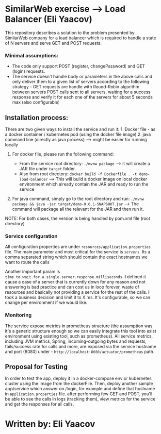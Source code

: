 # SimilarWeb exercise --> Load Balancer (Eli Yaacov)

This repository describes a solution to the problem presented by SimilarWeb company for 
a load balancer which is required to handle a state of N servers and serve GET and POST requests.

### Minimal assumptions:
 - The code only support POST (register, changePassword) and GET (login) requests.
 - The service doesn't handle body or parameters in the above calls and only deliver them 
 to a given list of servers according to the following strategy - 
 GET requests are handle with Round-Robin algorithm between servers 
 POST calls sent to all servers, waiting for a success response 
 and verify it for each one of the servers for about 5 seconds max (also configurable)
 
 
## Installation process:
There are two given ways to install the service and run it:
    1. Docker file - as a docker container / kubernetes pod (using the docker file image)
    2. java command line (directly as java process) --> might be easier for running locally
    
1. For docker file, please run the following command:
    - From the service root directory: `./mvnw package` --> 
    it will create a JAR file under `target` folder.
    - Also from root directory: `docker build -f Dockerfile . -t demo-load-balancer` --> 
    This will build a docker image on local docker environment which already contain the JAR and ready to run the service
    
2. For java command, simply go to the root directory and run:
    `./mvnw package && java -jar target/demo-0.0.1-SNAPSHOT.jar` --> The command will 
    package all the relevant for the JAR and then run it. 
    
NOTE: For both cases, the version is being handled by pom.xml file (root directory)   


### Service configuration
All configuration properties are under `resources/application.properties` file.
The main parameter and most critical for the service is *`servers`*. 
Its a comma separated string which should contain the exact hostnames we want to route the calls

Another important param is `time.to.wait.for.a.single.server.response.milliseconds`. 
I defined it cause a case of a server that is currently down for any reason and not answering 
is bad practice and can cost us in loop forever, waste of resources and basically not providing 
a service for the rest of the calls. I took a business decision and limit it to X ms. It's configurable, 
so we can change per environment if we would like.
   
   
### Monitoring
The service expose metrics in prometheus structure 
(the assumption was it's a generic structure enough so we can easily integrate this tool into exist environment
using existing tool, such as prometheus).
All service metrics, including JVM metrics, Spring, incoming-outgoing bytes and requests, 
fails/success rate for calls and more, are exposed via the service hostname and port (8080)
under - `http://localhost:8080/actuator/prometheus` path.

## Proposal for Testing
In order to test the app, deploy it in a docker-compose env or kubernetes cluster using the 
image from the dockerFile. Then, deploy another sample app/service which answer on /login, 
for example and define that hostname in `application.properties` file. after performing few 
GET and POST, you'll be able to see the calls in logs (tracking them), view metrics for the service 
and get the responses for all calls.


# Written by: Eli Yaacov   
